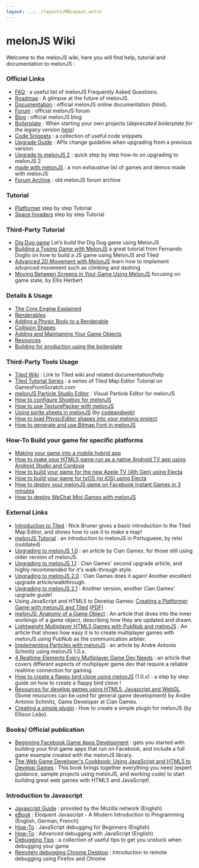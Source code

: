```yaml
---
layout: ../../layouts/MDLayout.astro
---
```


# melonJS Wiki

Welcome to the melonJS wiki, here you will find help, tutorial and documentation to melonJS :

### Official Links

-   [FAQ](/wiki/Frequently-Asked-Questions) : a useful list of melonJS Frequently Asked Questions.
-   [Roadmap](https://github.com/melonjs/melonJS/projects) : A glimpse at the future of melonJS.
-   [Documentation](http://melonjs.github.io/docs/index.html) : official melonJS online documentation (html).
-   [Forum](http://www.html5gamedevs.com/forum/32-melonjs/) : official melonJS forum
-   [Blog](http://blog.melonjs.org) : official melonJS blog
-   [Boilerplate](https://github.com/melonjs/es6-boilerplate) : When starting your own projects (_deprecated boilerplate for the legacy version [here](https://github.com/melonjs/boilerplate))_
-   [Code Snippets](/wiki/Code-Snippets) : a collection of useful code snippets
-   [Upgrade Guide](/wiki/Upgrade-Guide) : APIs change guideline when upgrading from a previous version
-   [Upgrade to melonJS 2](/wiki/Upgrading-to-melonJS-2) : quick step by step how-to on upgrading to melonJS 2
-   [made with melonJS](/wiki/made-with-melonJS) : a non exhaustive list of games and demos made with melonJS
-   [Forum Archive](https://groups.google.com/forum/#!forum/melonjs) : old melonJS forum archive

### Tutorial

-   [Platformer](http://melonjs.github.io/tutorial-platformer) step by step Tutorial
-   [Space Invaders](http://melonjs.github.io/tutorial-space-invaders/) step by step Tutorial

### Third-Party Tutorial

-   [Dig Dug game](https://medium.freecodecamp.org/lets-build-the-dig-dug-game-using-melonjs-5fc0c9fd7132) Let’s build the Dig Dug game using MelonJS
-   [Building a Typing Game with MelonJS](https://blog.bitsrc.io/writing-a-typing-game-with-melonjs-ef0dd42f37bf) a great tutorial from Fernando Doglio on how to build a JS game using MelonJS and Tiled
-   [Advanced 2D Movement with MelonJS](https://morioh.com/p/3bd2fdb5862a) learn how to implement advanced movement such as climbing and dashing
-   [Moving Between Screens in Your Game Using MelonJS](https://morioh.com/p/8440c7127faf) focusing on game state, by Ellis Herbert

### Details & Usage

-   [The Core Engine Explained](/wiki/MelonJS-Core)
-   [Renderables](/wiki/Renderables)
-   [Adding a Physic Body to a Renderable](/wiki/Adding-a-Physic-Body-to-a-Renderable)
-   [Collision Shapes](/wiki/Shapes)
-   [Adding and Maintaining Your Game Objects](/wiki/Adding-and-Maintaining-Your-Game-Objects)
-   [Resources](/wiki/Resources)
-   [Building for production using the boilerplate](/wiki/Building)

### Third-Party Tools Usage

-   [Tiled Wiki](https://github.com/bjorn/tiled/wiki) : Link to Tiled wiki and related documentation/help
-   [Tiled Tutorial Series](http://www.gamefromscratch.com/post/2015/10/14/Tiled-Map-Editor-Tutorial-Series.aspx) : a series of Tiled Map Editor Tutorial on GamesFromScratch.com
-   [melonJS Particle Studio Editor](https://melonjs.github.io/examples/particles/) : Visual Particle Editor for melonJS
-   [How to configure Shoebox for melonJS](/wiki/shoebox)
-   [How to use TexturePacker with melonJS](/wiki/How-to-use-Texture-Atlas-with-TexturePacker)
-   [Using sprite sheets in melonJS](https://www.codeandweb.com/texturepacker/tutorials/melonjs) (by [codeandweb](https://www.codeandweb.com))
-   [How to load PhysicEditor shapes into your melonjs project](/wiki/How-to-load-PhysicEditor-Shapes-into-your-project)
-   [How to generate and use Bitmap Font in melonJS](/wiki/How-to-generate-and-use-Bitmap-Font-in-melonJS)

### How-To Build your game for specific platforms

-   [Making your game into a mobile hybrid app](/wiki/Making-your-game-into-a-mobile-hybrid-app)
-   [How to make your HTML5 game run as a native Android TV app using Android Studio and Cordova](http://www.emanueleferonato.com/2018/01/09/how-to-make-your-html5-game-run-as-a-native-android-tv-app-using-android-studio-and-cordova/)
-   [How to build your game for the new Apple TV (4th Gen) using Ejecta](</wiki/How-to-build-your-game-for-tvOS-(or-iOS)-using-Ejecta>)
-   [How to build your game for tvOS (or iOS) using Ejecta](</wiki/How-to-build-your-game-for-tvOS-(or-iOS)-using-Ejecta>)
-   [How to deploy your melonJS game on Facebook Instant Games in 3 minutes](/wiki/How-to-deploy-your-melonJS-game-on-Facebook-Instant-Games-in-3-minutes)
-   [How to deploy WeChat Mini Games with melonJS](/wiki/How-to-deploy-WeChat-Mini-Games-with-melonJS)

### External Links

-   [Introduction to Tiled](http://gamedev.tutsplus.com/tutorials/level-design/introduction-to-tiled-map-editor) : Nick Bruner gives a basic introduction to the Tiled Map Editor, and shows how to use it to make a map!
-   [melonJS Tutorial](http://softwarelivre.org/relsi/tuxtilt/melonjs-%E2%80%93-desenvolvendo-jogos-para-html5-%E2%80%93-1a-parte) : an introduction to melonJS in Portuguese, by relsi (outdated)
-   [Upgrading to melonJS 1.0](http://blog.ciangames.com/2014/08/upgrading-to-melonjs-10.html) : an article by Cian Games. for those still using older version of melonJS.
-   [Upgrading to melonJS 1.1](http://blog.ciangames.com/2014/09/upgrading-to-melonjs-11.html) : Cian Games' second upgrade article, and highly recommended for it's walk-through style.
-   [Upgrading to melonJS 2.0](http://blog.ciangames.com/2014/11/upgrading-to-melonjs-20.html) : Cian Games does it again! Another excellent upgrade article/walkthrough.
-   [Upgrading to melonJS 2.1](http://blog.ciangames.com/2015/05/upgrading-to-melonjs-21.html) : Another version, another Cian Games' upgrade guide!
-   Using JavaScript and HTML5 to Develop Games: [Creating a Platformer Game with melonJS and Tiled](http://www.informit.com/articles/article.aspx?p=2027857) [(PDF)](http://www.informit.com/content/images/9780321898388/samplepages/0321898389.pdf)
-   [melonJS: Anatomy of a Game Object](http://blog.kodewerx.org/2013/04/melonjs-anatomy-of-game-object.html) : An article that dives into the inner workings of a game object, describing how they are updated and drawn.
-   [Lightweight Multiplayer HTML5 Games with PubNub and melonJS](http://www.pubnub.com/blog/lightweight-multiplayer-html5-games-with-pubnub-and-melonjs/) : An article that shows how easy it is to create multiplayer games with melonJS using PubNub as the communication arbiter.
-   [Implementing Particles with melonJS](https://www.packtpub.com/books/content/implementing-particles-melonjs) : an article by Andre Antonio Schmitz using melonJS 1.0.x.
-   [4 Realtime Elements Every Multiplayer Game Dev Needs](http://www.pubnub.com/blog/4-realtime-elements-every-multiplayer-game-dev-needs/) : an article that covers different aspects of multiplayer game dev that require a reliable realtime connection for gaming.
-   [How to create a flappy bird clone using melonJS](https://www.packtpub.com/books/content/how-to-create-flappy-bird-clone-using-melonjs) (1.0.x) : a step by step guide on how to create a flappy bird clone !
-   [Resources for develop games using HTML5, Javascript and WebGL](https://html5-game-development.zeef.com/andre.antonio.schmitz) (Some resources can be used for general game development) by Andre Antonio Schmitz, Game Developer at Cian Games.
-   [Creating a simple plugin](https://www.packtpub.com/books/content/create-simple-plugin-melonjs-games) : How to create a simple plugin for melonJS (by Ellison Leão).

### Books/ Official publication

-   [Beginning Facebook Game Apps Development](http://www.amazon.com/gp/product/1430241705/) : gets you started with building your first game apps that run on Facebook, and include a full game example created with the melonJS library.
-   [The Web Game Developer's Cookbook: Using JavaScript and HTML5 to Develop Games](http://www.amazon.com/The-Web-Game-Developers-Cookbook/dp/0321898389/ref=sr_1_1?ie=UTF8&qid=1359361592&sr=8-1&keywords=The+Web+Game+Developer%E2%80%99s+Cookbook%3A+Using+JavaScript+and+HTML5+to+Develop+Games) : This book brings together everything you need (expert guidance, sample projects using melonJS, and working code) to start building great web games with HTML5 and JavaScript!.

### Introduction to Javascript

-   [Javascript Guide](https://developer.mozilla.org/en-US/docs/JavaScript/Guide) : provided by the Mozilla network (English)
-   [eBook](http://eloquentjavascript.net/) : Eloquent Javascript - A Modern Introduction to Programming (English, German, French)
-   [How-To](http://www.netmagazine.com/tutorials/javascript-debugging-beginners) : JavaScript debugging for Beginners (English)
-   [How-To](http://www.alistapart.com/articles/advanced-debugging-with-javascript/) : Advanced debugging with JavaScript (English)
-   [Debugging Tips](https://groups.google.com/forum/#!topic/melonjs/ZvsPXiEYnvI) : a collection of useful tips to get you unstuck when debugging your game
-   [Remotely debugging Chrome Desktop](https://developer.mozilla.org/en-US/docs/Tools/Remote_Debugging/Chrome_Desktop) : Introduction to remote debugging using Firefox and Chrome
